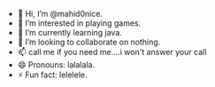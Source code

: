 - 👋 Hi, I’m @mahid0nice.
- 👀 I’m interested in playing games.
- 🌱 I’m currently learning java.
- 💞️ I’m looking to collaborate on nothing.
- 📫 call me if you need me....i won't answer your call
- 😄 Pronouns: lalalala.
- ⚡ Fun fact: lelelele.

<!---
mahid0nice/mahid0nice is a ✨ special ✨ repository because its `README.md` (this file) appears on your GitHub profile.
You can click the Preview link to take a look at your changes.
--->
